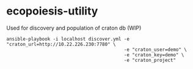 # ecopoiesis-utility

Used for discovery and population of craton db (WIP)

    ansible-playbook -i localhost discover.yml -e "craton_url=http://10.22.226.230:7780" \
                                               -e "craton_user=demo" \
                                               -e "craton_key=demo" \
                                               -e "craton_project"
